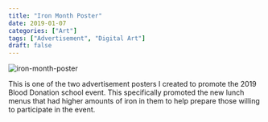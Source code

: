 ```yaml
---
title: "Iron Month Poster"
date: 2019-01-07
categories: ["Art"]
tags: ["Advertisement", "Digital Art"]
draft: false
---
```


![iron-month-poster](/images/post/iron-month-poster.png)

This is one of the two advertisement posters I created to promote the 2019 Blood Donation school event. This specifically promoted the new lunch menus that had higher amounts of iron in them to help prepare those willing to participate in the event.
